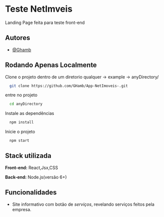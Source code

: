 
# Teste NetImveis 


Landing Page feita para teste front-end 

## Autores

- [@Ghamb](https://www.github.com/GHamb)



## Rodando Apenas Localmente

Clone o projeto dentro de um diretorio qualquer -> example -> anyDirectory/<git clone aqui>

```bash
  git clone https://github.com/GHamb/App-NetImoveis-.git
```

entre no projeto 

```bash
  cd anyDirectory
```

Instale as dependências

```bash
  npm install
```

Inicie o projeto

```bash
  npm start
```


## Stack utilizada

**Front-end:** React,Jsx,CSS

**Back-end:**  Node.js(versão 6+)





## Funcionalidades

- Site informativo com botão de *serviços*, revelando serviços feitos pela empresa.




